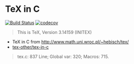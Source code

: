 # TeX in C

[![Build Status](https://travis-ci.org/TeX-host/tex-in-c.svg?branch=master&status=passed)](https://travis-ci.org/TeX-host/tex-in-c)
[![codecov](https://codecov.io/gh/TeX-host/tex-in-c/branch/master/graph/badge.svg)](https://codecov.io/gh/TeX-host/tex-in-c)

> This is TeX, Version 3.14159 (INITEX)

- TeX in C from http://www.math.uni.wroc.pl/~hebisch/tex/
- [tex-other/tex-in-c](https://github.com/tex-other/tex-in-c)

> tex.c: 837 Line; Global var: 320; Macros: 715.
